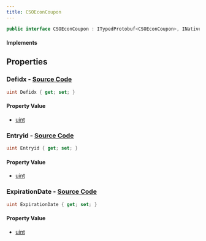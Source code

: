 ```yaml
---
title: CSOEconCoupon
---
```


```csharp
public interface CSOEconCoupon : ITypedProtobuf<CSOEconCoupon>, INativeHandle
```

#### Implements

## Properties

### **Defidx** - [Source Code](https://github.com/swiftly-solution/swiftlys2/blob/main/managed/src/SwiftlyS2.Generated/Protobufs/Interfaces/CSOEconCoupon.cs#L16)

```csharp
uint Defidx { get; set; }
```

#### Property Value

- [uint](https://learn.microsoft.com/dotnet/api/system.uint32)

### **Entryid** - [Source Code](https://github.com/swiftly-solution/swiftlys2/blob/main/managed/src/SwiftlyS2.Generated/Protobufs/Interfaces/CSOEconCoupon.cs#L13)

```csharp
uint Entryid { get; set; }
```

#### Property Value

- [uint](https://learn.microsoft.com/dotnet/api/system.uint32)

### **ExpirationDate** - [Source Code](https://github.com/swiftly-solution/swiftlys2/blob/main/managed/src/SwiftlyS2.Generated/Protobufs/Interfaces/CSOEconCoupon.cs#L19)

```csharp
uint ExpirationDate { get; set; }
```

#### Property Value

- [uint](https://learn.microsoft.com/dotnet/api/system.uint32)

